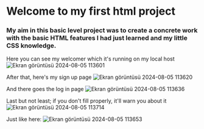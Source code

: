 # Welcome to my first html project
### My aim in this basic level project was to create a concrete work with the basic HTML features I had just learned and my little CSS knowledge.

Here you can see my welcomer which it's running on my local host
![Ekran görüntüsü 2024-08-05 113601](https://github.com/user-attachments/assets/06031c5b-1fa2-4ee9-8e26-52a18d87477a)

After that, here's my sign up page
![Ekran görüntüsü 2024-08-05 113620](https://github.com/user-attachments/assets/5945c7e3-b461-4839-b96d-de02d156f935)


And there goes the log in page
![Ekran görüntüsü 2024-08-05 113636](https://github.com/user-attachments/assets/067f2d2d-fe80-4a64-928c-0403630e20f5)



Last but not least; if you don't fill properly, it'll warn you about it
![Ekran görüntüsü 2024-08-05 113714](https://github.com/user-attachments/assets/5462df14-bf0c-4ede-9848-fed3fb84ad5e)



Just like here:
![Ekran görüntüsü 2024-08-05 113653](https://github.com/user-attachments/assets/bf0401e6-e79a-4a42-9dfa-a0593efd7f21)
